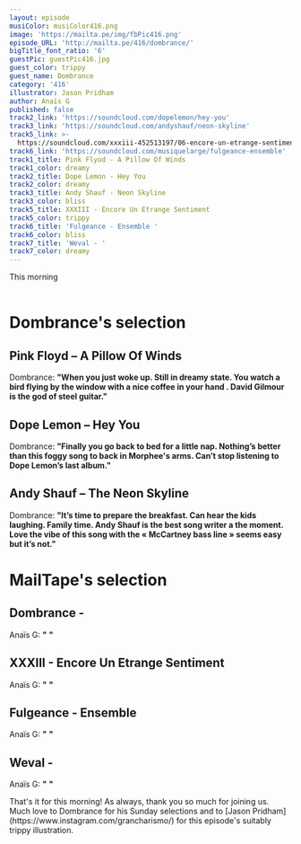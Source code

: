 ```yaml
---
layout: episode
musiColor: musiColor416.png
image: 'https://mailta.pe/img/fbPic416.png'
episode_URL: 'http://mailta.pe/416/dombrance/'
bigTitle_font_ratio: '6'
guestPic: guestPic416.jpg
guest_color: trippy
guest_name: Dombrance
category: '416'
illustrator: Jason Pridham
author: Anaïs G
published: false
track2_link: 'https://soundcloud.com/dopelemon/hey-you'
track3_link: 'https://soundcloud.com/andyshauf/neon-skyline'
track5_link: >-
  https://soundcloud.com/xxxiii-452513197/06-encore-un-etrange-sentiment?in=xxxiii-452513197/sets/lodeur-de-lorage
track6_link: 'https://soundcloud.com/musiquelarge/fulgeance-ensemble'
track1_title: Pink Flyod - A Pillow Of Winds
track1_color: dreamy
track2_title: Dope Lemon - Hey You
track2_color: dreamy
track3_title: Andy Shauf - Neon Skyline
track3_color: bliss
track5_title: XXXIII - Encore Un Etrange Sentiment
track5_color: trippy
track6_title: 'Fulgeance - Ensemble '
track6_color: bliss
track7_title: 'Weval - '
track7_color: dreamy
---
```

</p>This morning  
<br><br>

</p>


# Dombrance's selection

## Pink Floyd – A Pillow Of Winds
Dombrance: **"**When you just woke up. Still in dreamy state. You watch a bird flying by the window with a nice coffee in your hand . David Gilmour is the god of steel guitar.**"**

## Dope Lemon – Hey You
Dombrance: **"**Finally you go back to bed for a little nap. Nothing’s better than this foggy song to back in Morphee's arms. Can’t stop listening to Dope Lemon’s last album.**"**

## Andy Shauf  – The Neon Skyline
Dombrance: **"**It’s time to prepare the breakfast. Can hear the kids laughing. Family time.
Andy Shauf is the best song writer a the moment. Love the vibe of this song with the « McCartney bass line »  seems easy but it’s not.**"**


# MailTape's selection

## Dombrance - 
Anaïs G: **"** **"**

## XXXIII - Encore Un Etrange Sentiment
Anaïs G: **"** **"**

## Fulgeance - Ensemble 
Anaïs G: **"** **"**

## Weval - 
Anaïs G: **"** **"**


<p id="outroduction">That's it for this morning! As always, thank you so much for joining us. Much love to Dombrance  for his Sunday selections and to [Jason Pridham](https://www.instagram.com/grancharismo/) for this episode's suitably trippy illustration.</p>
